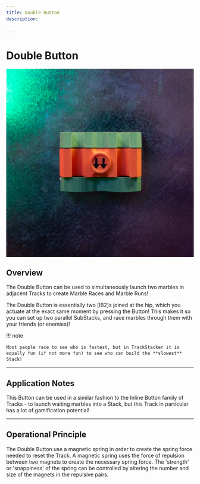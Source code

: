 ```yaml
---
title: Double Button
description: 

---
```


# **Double Button**

<img src="/img/TRACKS/stx-DB2.jpg" style="display: block; margin: auto;">


## **Overview**

The Double Button can be used to simultaneously launch two marbles in adjacent Tracks to create Marble Races and Marble Runs!

The Double Button is essentially two [IB2]s joined at the hip, which you actuate at the exact same moment by pressing the Button! This makes it so you can set up two parallel SubStacks, and race marbles through them with your friends (or enemies)!

!!! note 

	Most people race to see who is fastest, but in TrackStacker it is equally fun (if not more fun) to see who can build the **slowest** Stack!

---

## **Application Notes**

This Button can be used in a similar fashion to the Inline Button family of Tracks - to launch waiting marbles into a Stack, but this Track in particular has a lot of gamification potential!

---

## **Operational Principle**

The Double Button use a magnetic spring in order to create the spring force needed to reset the Track. A magnetic spring uses the force of repulsion between two magnets to create the necessary spring force. The 'strength' or 'snappiness' of the spring can be controlled by altering the number and size of the magnets in the repulsive pairs. 